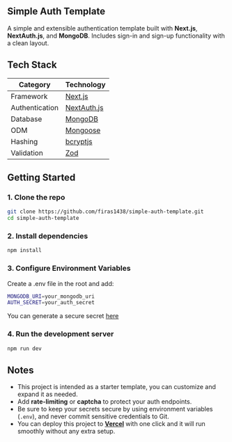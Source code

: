 ## Simple Auth Template

A simple and extensible authentication template built with **Next.js**, **NextAuth.js**, and **MongoDB**. Includes sign-in and sign-up functionality with a clean layout.

## Tech Stack

| Category        | Technology                                                                 |
|-----------------|----------------------------------------------------------------------------|
| Framework       | [Next.js](https://nextjs.org/)                                             |
| Authentication  | [NextAuth.js](https://next-auth.js.org/)                                   |
| Database        | [MongoDB](https://www.mongodb.com/)                                        |
| ODM             | [Mongoose](https://mongoosejs.com/)                                        |
| Hashing         | [bcryptjs](https://www.npmjs.com/package/bcryptjs)                         |
| Validation      | [Zod](https://zod.dev/)                                                    |

## Getting Started

### 1. Clone the repo

```bash
git clone https://github.com/firas1438/simple-auth-template.git
cd simple-auth-template
```

### 2. Install dependencies

```bash
npm install
```

### 3. Configure Environment Variables
Create a .env file in the root and add:
```bash
MONGODB_URI=your_mongodb_uri
AUTH_SECRET=your_auth_secret
```
You can generate a secure secret [here](https://generate-secret.vercel.app/32)

### 4. Run the development server
```bash
npm run dev
```

## Notes
- This project is intended as a starter template, you can customize and expand it as needed.
- Add **rate-limiting** or **captcha** to protect your auth endpoints.
- Be sure to keep your secrets secure by using environment variables (`.env`), and never commit sensitive credentials to Git.
- You can deploy this project to **[Vercel](https://vercel.com/)** with one click and it will run smoothly without any extra setup.
